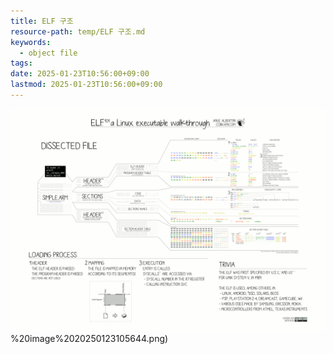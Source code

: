 ```yaml
---
title: ELF 구조
resource-path: temp/ELF 구조.md
keywords:
  - object file
tags:
date: 2025-01-23T10:56:00+09:00
lastmod: 2025-01-23T10:56:00+09:00
---
```

![](../08.media/20250123105644.png)%20image%2020250123105644.png)
